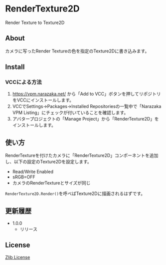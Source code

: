 # RenderTexture2D

Render Texture to Texture2D

## About

カメラに写ったRender Textureの色を指定のTexture2Dに書き込みます。

## Install

### VCCによる方法

1. https://vpm.narazaka.net/ から「Add to VCC」ボタンを押してリポジトリをVCCにインストールします。
2. VCCでSettings→Packages→Installed Repositoriesの一覧中で「Narazaka VPM Listing」にチェックが付いていることを確認します。
3. アバタープロジェクトの「Manage Project」から「RenderTexture2D」をインストールします。

## 使い方

RenderTextureを付けたカメラに「RenderTexture2D」コンポーネントを追加し、以下の設定のTexture2Dを設定します。

- Read/Write Enabled
- sRGB=OFF
- カメラのRenderTextureとサイズが同じ

`RenderTexture2D.Render()`を呼べばTexture2Dに描画されるはずです。

## 更新履歴

- 1.0.0
  - リリース

## License

[Zlib License](LICENSE.txt)
